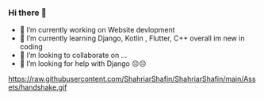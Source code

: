 ### Hi there 👋

<!--
**Dewansh07/Dewansh07** is a ✨ _special_ ✨ repository because its `README.md` (this file) appears on your GitHub profile.

Here are some ideas to get you started:
-->
- 🔭 I’m currently working on Website devlopment
- 🌱 I’m currently learning Django, Kotlin , Flutter, C++ overall im new in coding
- 👯 I’m looking to collaborate on ...
- 🤔 I’m looking for help with Django 😔😔
<!--
- 💬 Ask me about 
- 📫 How to reach me: ...
- 😄 Pronouns: ...
- ⚡ Fun fact: ...
-->
https://raw.githubusercontent.com/ShahriarShafin/ShahriarShafin/main/Assets/handshake.gif
